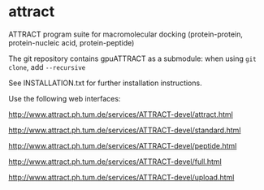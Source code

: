 # attract
ATTRACT program suite for macromolecular docking (protein-protein, protein-nucleic acid, protein-peptide)

The git repository contains gpuATTRACT as a submodule: when using `git clone`, add `--recursive`

See INSTALLATION.txt for further installation instructions.

Use the following web interfaces:

http://www.attract.ph.tum.de/services/ATTRACT-devel/attract.html

http://www.attract.ph.tum.de/services/ATTRACT-devel/standard.html

http://www.attract.ph.tum.de/services/ATTRACT-devel/peptide.html

http://www.attract.ph.tum.de/services/ATTRACT-devel/full.html

http://www.attract.ph.tum.de/services/ATTRACT-devel/upload.html

